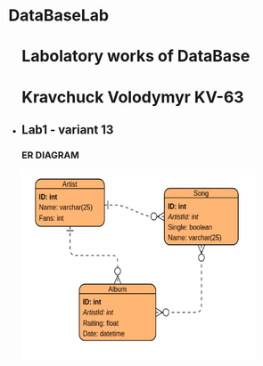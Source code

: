 # DataBaseLab
<ul>
  <h1>Labolatory works of DataBase</h1>
  <h1>Kravchuck Volodymyr KV-63</h1>
  <li><h2>Lab1 - variant 13</h2>
      <h3>ER DIAGRAM</h3></li>
  <img src="images/er_diagram.png" style="float:left;width:420px;height:340px;">
</ul>
